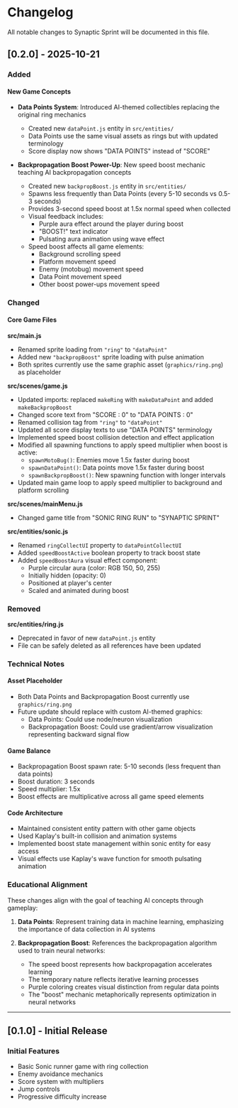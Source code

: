 # Changelog

All notable changes to Synaptic Sprint will be documented in this file.

## [0.2.0] - 2025-10-21

### Added

#### New Game Concepts
- **Data Points System**: Introduced AI-themed collectibles replacing the original ring mechanics
  - Created new `dataPoint.js` entity in `src/entities/`
  - Data Points use the same visual assets as rings but with updated terminology
  - Score display now shows "DATA POINTS" instead of "SCORE"

- **Backpropagation Boost Power-Up**: New speed boost mechanic teaching AI backpropagation concepts
  - Created new `backpropBoost.js` entity in `src/entities/`
  - Spawns less frequently than Data Points (every 5-10 seconds vs 0.5-3 seconds)
  - Provides 3-second speed boost at 1.5x normal speed when collected
  - Visual feedback includes:
    - Purple aura effect around the player during boost
    - "BOOST!" text indicator
    - Pulsating aura animation using wave effect
  - Speed boost affects all game elements:
    - Background scrolling speed
    - Platform movement speed
    - Enemy (motobug) movement speed
    - Data Point movement speed
    - Other boost power-ups movement speed

### Changed

#### Core Game Files

**src/main.js**
- Renamed sprite loading from `"ring"` to `"dataPoint"`
- Added new `"backpropBoost"` sprite loading with pulse animation
- Both sprites currently use the same graphic asset (`graphics/ring.png`) as placeholder

**src/scenes/game.js**
- Updated imports: replaced `makeRing` with `makeDataPoint` and added `makeBackpropBoost`
- Changed score text from "SCORE : 0" to "DATA POINTS : 0"
- Renamed collision tag from `"ring"` to `"dataPoint"`
- Updated all score display texts to use "DATA POINTS" terminology
- Implemented speed boost collision detection and effect application
- Modified all spawning functions to apply speed multiplier when boost is active:
  - `spawnMotoBug()`: Enemies move 1.5x faster during boost
  - `spawnDataPoint()`: Data points move 1.5x faster during boost
  - `spawnBackpropBoost()`: New spawning function with longer intervals
- Updated main game loop to apply speed multiplier to background and platform scrolling

**src/scenes/mainMenu.js**
- Changed game title from "SONIC RING RUN" to "SYNAPTIC SPRINT"

**src/entities/sonic.js**
- Renamed `ringCollectUI` property to `dataPointCollectUI`
- Added `speedBoostActive` boolean property to track boost state
- Added `speedBoostAura` visual effect component:
  - Purple circular aura (color: RGB 150, 50, 255)
  - Initially hidden (opacity: 0)
  - Positioned at player's center
  - Scaled and animated during boost

### Removed

**src/entities/ring.js**
- Deprecated in favor of new `dataPoint.js` entity
- File can be safely deleted as all references have been updated

### Technical Notes

#### Asset Placeholder
- Both Data Points and Backpropagation Boost currently use `graphics/ring.png`
- Future update should replace with custom AI-themed graphics:
  - Data Points: Could use node/neuron visualization
  - Backpropagation Boost: Could use gradient/arrow visualization representing backward signal flow

#### Game Balance
- Backpropagation Boost spawn rate: 5-10 seconds (less frequent than data points)
- Boost duration: 3 seconds
- Speed multiplier: 1.5x
- Boost effects are multiplicative across all game speed elements

#### Code Architecture
- Maintained consistent entity pattern with other game objects
- Used Kaplay's built-in collision and animation systems
- Implemented boost state management within sonic entity for easy access
- Visual effects use Kaplay's wave function for smooth pulsating animation

### Educational Alignment

These changes align with the goal of teaching AI concepts through gameplay:

1. **Data Points**: Represent training data in machine learning, emphasizing the importance of data collection in AI systems

2. **Backpropagation Boost**: References the backpropagation algorithm used to train neural networks:
   - The speed boost represents how backpropagation accelerates learning
   - The temporary nature reflects iterative learning processes
   - Purple coloring creates visual distinction from regular data points
   - The "boost" mechanic metaphorically represents optimization in neural networks

---

## [0.1.0] - Initial Release

### Initial Features
- Basic Sonic runner game with ring collection
- Enemy avoidance mechanics
- Score system with multipliers
- Jump controls
- Progressive difficulty increase
